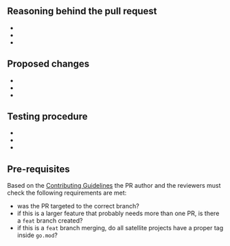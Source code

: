 ## Reasoning behind the pull request
- 
- 
- 
  
## Proposed changes
- 
- 
- 

## Testing procedure
- 
- 
- 

## Pre-requisites

Based on the [Contributing Guidelines](https://github.com/DharitriOne/drt-chain-go/blob/master/.github/CONTRIBUTING.md#branches-management) the PR author and the reviewers must check the following requirements are met:
- was the PR targeted to the correct branch?
- if this is a larger feature that probably needs more than one PR, is there a `feat` branch created?
- if this is a `feat` branch merging, do all satellite projects have a proper tag inside `go.mod`?
